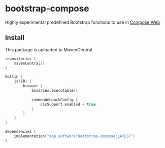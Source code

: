 # bootstrap-compose
Highly experimental predefined Bootstrap functions to use in [Compose Web](https://github.com/Jetbrains/compose-jb)

## Install

This package is uploaded to MavenCentral.

````kotlin
repositories {
    mavenCentral()
}

kotlin {
    js(IR) {
        browser {
            binaries.executable()
            
            commonWebpackConfig {
                cssSupport.enabled = true
            }
        }
    }
}

dependencies {
    implementation("app.softwork:bootstrap-compose:LATEST")
}
````

